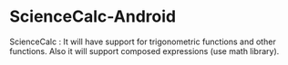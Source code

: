 # ScienceCalc-Android
ScienceCalc : It will have support for trigonometric functions and other functions. Also it will support composed expressions (use math library).
